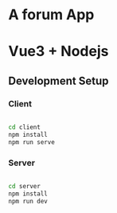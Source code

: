 # A forum App

# Vue3 + Nodejs

## Development Setup

### Client
```sh

cd client
npm install
npm run serve

```

### Server
```sh

cd server
npm install
npm run dev

```
